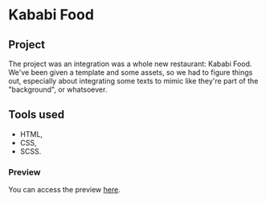 # Kababi Food

## Project

The project was an integration was a whole new restaurant: Kababi Food. 
We've been given a template and some assets, so we had to figure things out, especially about integrating some texts to mimic like they're part of the "background", or whatsoever. 

## Tools used

* HTML,
* CSS,
* SCSS. 

### Preview

You can access the preview [here](https://sheyleen.github.io/kababi-food/).